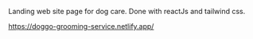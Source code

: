 Landing web site page for dog care.
Done with reactJs and tailwind css.

https://doggo-grooming-service.netlify.app/
